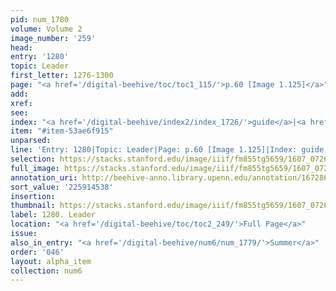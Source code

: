 ```yaml
---
pid: num_1780
volume: Volume 2
image_number: '259'
head:
entry: '1280'
topic: Leader
first_letter: 1276-1300
page: "<a href='/digital-beehive/toc/toc1_115/'>p.60 [Image 1.125]</a>"
add:
xref:
see:
index: "<a href='/digital-beehive/index2/index_1726/'>guide</a>|<a href='/digital-beehive/index3/index_2232/'>leader</a>"
item: "#item-53ae6f915"
unparsed:
line: 'Entry: 1280|Topic: Leader|Page: p.60 [Image 1.125]|Index: guide|Index: leader|#item-53ae6f915'
selection: https://stacks.stanford.edu/image/iiif/fm855tg5659/1607_0726/420,4538,2816,458/full/0/default.jpg
full_image: https://stacks.stanford.edu/image/iiif/fm855tg5659/1607_0726/full/full/0/default.jpg
annotation_uri: http://beehive-anno.library.upenn.edu/annotation/1672863263803
sort_value: '225914538'
insertion:
thumbnail: https://stacks.stanford.edu/image/iiif/fm855tg5659/1607_0726/420,4538,600,180/250,/0/default.jpg
label: 1280. Leader
location: "<a href='/digital-beehive/toc/toc2_249/'>Full Page</a>"
issue:
also_in_entry: "<a href='/digital-beehive/num6/num_1779/'>Summer</a>"
order: '046'
layout: alpha_item
collection: num6
---
```


